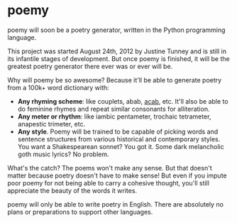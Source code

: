 # poemy

poemy will soon be a poetry generator, written in the Python programming
language.

This project was started August 24th, 2012 by Justine Tunney and is still in
its infantile stages of development. But once poemy is finished, it will be
the greatest poetry generator there ever was or ever will be.

Why will poemy be so awesome? Because it'll be able to generate poetry from a
100k+ word dictionary with:

- **Any rhyming scheme**: like couplets, abab,
  [acab](http://en.wikipedia.org/wiki/A.C.A.B.), etc. It'll also be able to do
  feminine rhymes and repeat similar consonants for alliteration.
- **Any meter or rhythm**: like iambic pentameter, trochaic tetrameter,
  anapestic trimeter, etc.
- **Any style**. Poemy will be trained to be capable of picking words and
  sentence structures from various historical and contemporary styles. You
  want a Shakespearean sonnet? You got it. Some dark melancholic goth music
  lyrics? No problem.

What's the catch? The poems won't make any sense. But that doesn't matter
because poetry doesn't have to make sense! But even if you impute poor poemy
for not being able to carry a cohesive thought, you'll still appreciate the
beauty of the words it writes.

poemy will only be able to write poetry in English. There are absolutely no
plans or preparations to support other languages.
